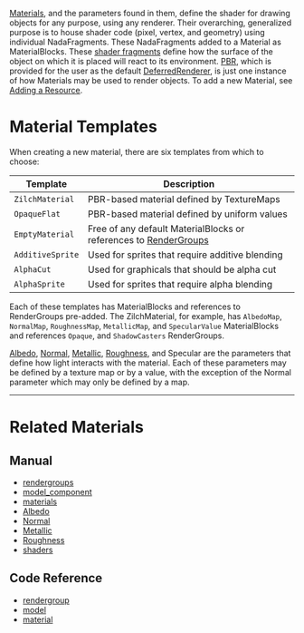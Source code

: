 [Materials](../../../../code_reference/class_reference/material.md), and the parameters found in them, define the shader for drawing objects for any purpose, using any renderer. Their overarching, generalized purpose is to house shader code (pixel, vertex, and geometry) using individual NadaFragments. These NadaFragments added to a Material as MaterialBlocks. These [shader fragments](shaders.md) define how the surface of the object on which it is placed will react to its environment.  [PBR](../physically_based_rendering.md), which is provided for the user as the default [DeferredRenderer](../renderer/deferred_renderer.md#deferred-renderer), is just one instance of how Materials may be used to render objects. To add a new Material, see [Adding a Resource](../../editor/editorcommands/resourceadding.md).

 # Material Templates

When creating a new material, there are six templates from which to choose:

|Template | Description
|--|--
|`ZilchMaterial`| PBR-based material defined by TextureMaps
|`OpaqueFlat`| PBR-based material defined by uniform values
|`EmptyMaterial`| Free of any default MaterialBlocks or references to [RenderGroups](../rendergroups.md)
|`AdditiveSprite`| Used for sprites that require additive blending
|`AlphaCut`| Used for graphicals that should be alpha cut
|`AlphaSprite`| Used for sprites that require alpha blending

Each of these templates has MaterialBlocks and references to RenderGroups pre-added. The ZilchMaterial, for example, has `AlbedoMap`, `NormalMap`, `RoughnessMap`, `MetallicMap`, and `SpecularValue` MaterialBlocks and references `Opaque`, and `ShadowCasters` RenderGroups.

[Albedo](albedo.md), [Normal](normal_map.md), [Metallic](metallic.md), [Roughness](roughness.md), and Specular are the parameters that define how light interacts with the material. Each of these parameters may be defined by a texture map or by a value, with the exception of the Normal parameter which may only be defined by a map.

---

 # Related Materials
 ## Manual
- [rendergroups](../rendergroups.md)
- [model_component](../models/model_component.md)
- [materials](../materials.md)
- [Albedo](albedo.md)
- [Normal](normal_map.md)
- [Metallic](metallic.md)
- [Roughness](roughness.md)
- [shaders](shaders.md)

 ## Code Reference
- [rendergroup](../../../../code_reference/class_reference/rendergroup.md) 
- [model](../../../../code_reference/class_reference/model.md)
- [material](../../../../code_reference/class_reference/material.md) 

 